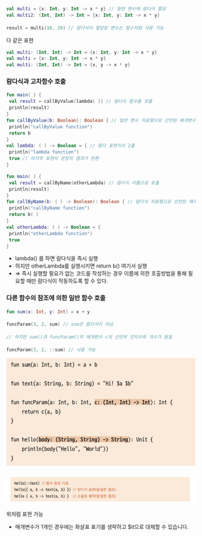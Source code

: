 ```kotlin
val multi = {x: Int, y: Int -> x * y} // 일반 변수에 람다식 할당
val multi2: (Int, Int) -> Int = {x: Int, y: Int -> x * y}

result = multi(10, 20) // 람다식이 할당된 변수는 함수처럼 사용 가능
```

다 같은 표현

```kotlin
val multi: (Int, Int) -> Int = {x: Int, y: Int -> x * y}
val multi = {x: Int, y: Int -> x * y}
val multi: (Int, Int) -> Int = {x, y -> x * y}
```


### 람다식과 고차함수 호출
```kotlin
fun main( ) {
 val result = callByValue(lambda( )) // 람다식 함수를 호출
 println(result)
}
fun callByValue(b: Boolean): Boolean { // 일반 변수 자료형으로 선언된 매개변수
 println("callByValue function")
 return b
}
val lambda: ( ) -> Boolean = { // 람다 표현식이 2줄
 println("lambda function")
 true // 마지막 표현식 문장의 결과가 반환
}
```

```kotlin
fun main( ) {
 val result = callByName(otherLambda) // 람다식 이름으로 호출
 println(result)
}
fun callByName(b: ( ) -> Boolean): Boolean { // 람다식 자료형으로 선언된 매개변수
 println("callByName function")
 return b( )
}
val otherLambda: ( ) -> Boolean = {
 println("otherLambda function")
 true
}
```

- lambda() 를 하면 람다식을 즉시 실행
- 하지만 otherLambda를 실행시키면 return b() 여기서 실행
- ⇒ 즉시 실행할 필요가 없는 코드를 작성하는 경우 이름에 의한 호출방법을 통해 필요할 때만 람다식이 작동하도록 할 수 있다.

### 다른 함수의 참조에 의한 일반 함수 호출

```kotlin
fun sum(x: Int, y: Int) = x + y

funcParam(3, 2, sum) // sum은 람다식이 아님

// 하지만 sum()과 funcParam()의 매개변수 c의 선언부 인자수와 개수가 동일

funcParam(3, 2, ::sum) // 사용 가능
```

![함수](static/img.png)

![결과](static/img_1.png)

위처럼 표현 가능

- 매개변수가 1개인 경우에는 화살표 표기를 생략하고 $it으로 대체할 수 있습니다.
